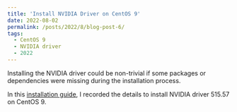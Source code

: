 ```yaml
---
title: 'Install NVIDIA Driver on CentOS 9'
date: 2022-08-02
permalink: /posts/2022/8/blog-post-6/
tags:
  - CentOS 9 
  - NVIDIA driver 
  - 2022
---
```


Installing the NVIDIA driver could be non-trivial if some packages or dependencies were missing during the installation process.

In this [installation guide](https://leimingyu.github.io/files/linux/centos9-install-latest-nvidiadriver.pdf), I recorded the details to install NVIDIA driver 515.57 on CentOS 9. 

